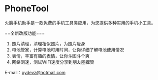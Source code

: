 # PhoneTool
火箭手机助手是一款免费的手机工具类应用，为您提供多种实用的手机小工具。

==全新改版功能===
1. 照片清理，清理相似照片，为照片瘦身
2. 电池管家，计算电池可用时间，让你详细了解电池使用情况
3. 表情，丰富有趣的表情，让你斗图斗个爽
4. 网络测速，测试WiFi速度分享到朋友圈撺赞


E-mail：xydevz@hotmail.com
